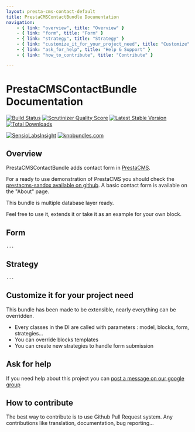 ```yaml
---
layout: presta-cms-contact-default
title: PrestaCMSContactBundle Documentation
navigation:
    - { link: "overview", title: "Overview" }
    - { link: "form", title: "Form" }
    - { link: "strategy", title: "Strategy" }
    - { link: "customize_it_for_your_project_need", title: "Customize" }
    - { link: "ask_for_help", title: "Help & Support" }
    - { link: "how_to_contribute", title: "Contribute" }

---
```


# PrestaCMSContactBundle Documentation

[![Build Status](https://secure.travis-ci.org/prestaconcept/PrestaCMSContactBundle.png?branch=master)](http://travis-ci.org/prestaconcept/PrestaCMSContactBundle)
[![Scrutinizer Quality Score](https://scrutinizer-ci.com/g/prestaconcept/PrestaCMSContactBundle/badges/quality-score.png?s=96c69229732e1e8856461bd649df4452d415e803)](https://scrutinizer-ci.com/g/prestaconcept/PrestaCMSContactBundle/)
[![Latest Stable Version](https://poser.pugx.org/presta/cms-contact-bundle/v/stable.png)](https://packagist.org/packages/presta/cms-contact-bundle)
[![Total Downloads](https://poser.pugx.org/presta/cms-contact-bundle/downloads.png)](https://packagist.org/packages/presta/cms-contact-bundle)

[![SensioLabsInsight](https://insight.sensiolabs.com/projects/e35671f4-a083-4780-b435-c85b9ce3c56c/big.png)](https://insight.sensiolabs.com/projects/e35671f4-a083-4780-b435-c85b9ce3c56c)
[![knpbundles.com](http://knpbundles.com/prestaconcept/PrestaCMSContactBundle/badge)](http://knpbundles.com/prestaconcept/PrestaCMSContactBundle)

## Overview

PrestaCMSContactBundle adds contact form in [PrestaCMS][1].

For a ready to use demonstration of PrestaCMS you should check the [prestacms-sandox available on github][2].
A basic contact form is available on the "About" page.

This bundle is multiple database layer ready.

Feel free to use it, extends it or take it as an example for your own block.

## Form

    ...

## Strategy

    ...

## Customize it for your project need

This bundle has been made to be extensible, nearly everything can be overridden.

- Every classes in the DI are called with parameters : model, blocks, form, strategies...
- You can override blocks templates
- You can create new strategies to handle form submission

## Ask for help ##

If you need help about this project you can [post a message on our google group][3]

## How to contribute ##

The best way to contribute is to use Github Pull Request system.
Any contributions like translation, documentation, bug reporting...


[1]: https://github.com/prestaconcept/PrestaCMSCoreBundle
[2]: https://github.com/prestaconcept/prestacms-sandbox
[3]: https://groups.google.com/forum/?hl=fr&fromgroups#!forum/prestacms-devs
